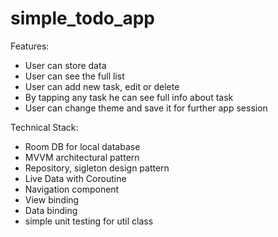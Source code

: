 # simple_todo_app

Features:

- User can store data
- User can see the full list
- User can add new task, edit or delete
- By tapping any task he can see full info about task
- User can change theme and save it for further app session

Technical Stack:

- Room DB for local database
- MVVM architectural pattern
- Repository, sigleton design pattern
- Live Data with Coroutine
- Navigation component
- View binding
- Data binding
- simple unit testing for util class



